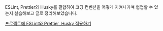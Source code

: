 ESLint, Prettier와 Husky를 결합하여 코딩 컨벤션을 어떻게 지켜나가며 협업할 수 있는지 실습해보고 글로 정리해보았습니다.

<a href="https://velog.io/@metamong/%ED%94%84%EB%A1%9C%EC%A0%9D%ED%8A%B8%EC%97%90-ESLint%EC%99%80-Prettier-Husky-%EC%A0%81%EC%9A%A9%ED%95%98%EA%B8%B0" target="_blank" rel="noopener noreferrer">프로젝트에 ESLint와 Prettier, Husky 적용하기</a>
